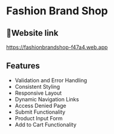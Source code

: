 
# Fashion Brand Shop
## 🔗Website link
https://fashionbrandshop-f47a4.web.app


## Features

- Validation and Error Handling
- Consistent Styling
- Responsive Layout
- Dynamic Navigation Links
- Access Denied Page
- Submit Functionality
- Product Input Form
- Add to Cart Functionality